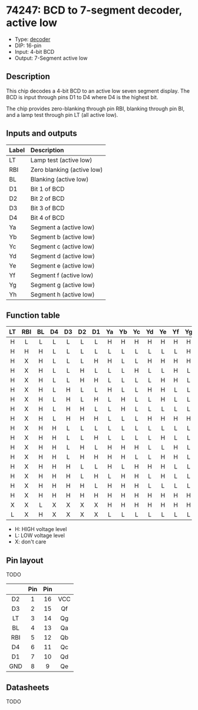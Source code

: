 # 74247: BCD to 7-segment decoder, active low

- Type: [decoder](encoders_decoders.md)
- DIP: 16-pin
- Input: 4-bit BCD
- Output: 7-Segment active low

## Description

This chip decodes a 4-bit BCD to an active low seven segment display. The BCD is input through pins D1 to D4 where D4 is the highest bit.

The chip provides zero-blanking through pin RBI, blanking through pin BI, and a lamp test through pin LT (all active low).

## Inputs and outputs

| Label | Description                  |
|:----- |:---------------------------- |
| LT    | Lamp test (active low)       |
| RBI   | Zero blanking (active low)   |
| BL    | Blanking (active low)        |
| D1    | Bit 1 of BCD                 |
| D2    | Bit 2 of BCD                 |
| D3    | Bit 3 of BCD                 |
| D4    | Bit 4 of BCD                 |
| Ya    | Segment a (active low)       |
| Yb    | Segment b (active low)       |
| Yc    | Segment c (active low)       |
| Yd    | Segment d (active low)       |
| Ye    | Segment e (active low)       |
| Yf    | Segment f (active low)       |
| Yg    | Segment g (active low)       |
| Yh    | Segment h (active low)       |

## Function table

| LT  | RBI | BL  | D4 | D3 | D2 | D1 | Ya  | Yb  | Yc  | Yd  | Ye  | Yf  | Yg  | Display |
|:---:|:---:|:---:|:--:|:--:|:--:|:--:|:---:|:---:|:---:|:---:|:---:|:---:|:---:|:-------:|
| H   | L   | L   | L  | L  | L  | L  | H   | H   | H   | H   | H   | H   | H   | Blank   |
| H   | H   | H   | L  | L  | L  | L  | L   | L   | L   | L   | L   | L   | H   | 0       |
| H   | X   | H   | L  | L  | L  | H  | H   | L   | L   | H   | H   | H   | H   | 1       |
| H   | X   | H   | L  | L  | H  | L  | L   | L   | H   | L   | L   | H   | L   | 2       |
| H   | X   | H   | L  | L  | H  | H  | L   | L   | L   | L   | H   | H   | L   | 3       |
| H   | X   | H   | L  | H  | L  | L  | H   | L   | L   | H   | H   | L   | L   | 4       |
| H   | X   | H   | L  | H  | L  | H  | L   | H   | L   | L   | H   | L   | L   | 5       |
| H   | X   | H   | L  | H  | H  | L  | L   | H   | L   | L   | L   | L   | L   | 6       |
| H   | X   | H   | L  | H  | H  | H  | L   | L   | L   | H   | H   | H   | H   | 7       |
| H   | X   | H   | H  | L  | L  | L  | L   | L   | L   | L   | L   | L   | L   | 8       |
| H   | X   | H   | H  | L  | L  | H  | L   | L   | L   | L   | H   | L   | L   | 9       |
| H   | X   | H   | H  | L  | H  | L  | H   | H   | H   | L   | L   | H   | L   |         |
| H   | X   | H   | H  | L  | H  | H  | H   | H   | L   | L   | H   | H   | L   |         |
| H   | X   | H   | H  | H  | L  | L  | H   | L   | H   | H   | H   | L   | L   |         |
| H   | X   | H   | H  | H  | L  | H  | L   | H   | H   | L   | H   | L   | L   |         |
| H   | X   | H   | H  | H  | H  | L  | H   | H   | H   | L   | L   | L   | L   |         |
| H   | X   | H   | H  | H  | H  | H  | H   | H   | H   | H   | H   | H   | H   |         |
| X   | X   | L   | X  | X  | X  | X  | H   | H   | H   | H   | H   | H   | H   | Blank   |
| L   | X   | H   | X  | X  | X  | X  | L   | L   | L   | L   | L   | L   | L   | 8       |

- H: HIGH voltage level
- L: LOW voltage level
- X: don't care

## Pin layout

TODO

|      | Pin | Pin |     |
|:----:|:---:|:---:|:---:|
| D2   |   1 |  16 | VCC |
| D3   |   2 |  15 | Qf  |
| LT   |   3 |  14 | Qg  |
| BL   |   4 |  13 | Qa  |
| RBI  |   5 |  12 | Qb  |
| D4   |   6 |  11 | Qc  |
| D1   |   7 |  10 | Qd  |
| GND  |   8 |   9 | Qe  |

## Datasheets

TODO
